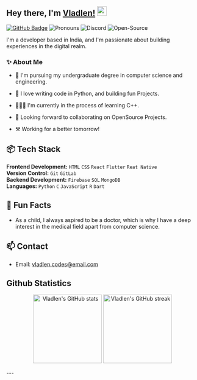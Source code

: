 ## Hey there, I'm [Vladlen!](https://github.com/vladlen.codes) <img width="25px" src=assets/vlad_waves.gif>

[![GitHub Badge](https://img.shields.io/badge/GitHub-Follow-lightgrey)](https://github.com/vladlen-codes)
<img alt='Pronouns' src='https://img.shields.io/badge/Pronouns-he%2Fhim-blue' /> <img alt='Discord' src='https://img.shields.io/badge/Discord-vladlen.codes-brightgreen' /> <img alt='Open-Source' src='https://img.shields.io/badge/Open%20Source-%E2%9D%A4-red' />

I'm a developer based in India, and I'm passionate about building experiences in the digital realm.

### ✨ About Me

- 🌱 I'm pursuing my undergraduate degree in computer science and engineering.

- 💜 I love writing code in Python, and building fun Projects.

- 👨🏻‍💻 I'm currently in the process of learning C++.

- 🤝 Looking forward to collaborating on OpenSource Projects.

- ⚒ Working for a better tomorrow! 

## 📦 Tech Stack
**Frontend Development:** `HTML` `CSS` `React` `Flutter` `Reat Native`<br>
**Version Control:** `Git` `GitLab`<br>
**Backend Development:** `Firebase` `SQL` `MongoDB`<br>
**Languages:** `Python` `C` `JavaScript` `R` `Dart`<br>

## 📌 Fun Facts
- As a child, I always aspired to be a doctor, which is why I have a deep interest in the medical field apart from computer science.

## 📫 Contact
- Email: [vladlen.codes@email.com](mailto:vladlen.codes.com)

<h2>Github Statistics</h2>

<p align="center">
  <img height="180em" src="https://github-readme-stats.vercel.app/api?username=vladlen-codes&count_private=true&show_icons=true&theme=tokyonight&include_all_commits=true" alt="Vladlen's GitHub stats" />
  <img height="180em" src="https://github-readme-streak-stats.herokuapp.com/?user=vladlen-codes&theme=tokyonight" alt="Vladlen's GitHub streak" />
</p>
---


